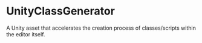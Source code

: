 # UnityClassGenerator
A Unity asset that accelerates the creation process of classes/scripts within the editor itself.
